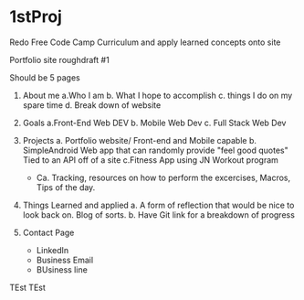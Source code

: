 # 1stProj

Redo Free Code Camp Curriculum and apply learned concepts onto site

Portfolio site roughdraft #1

Should be 5 pages

1. About me
   a.Who I am
   b. What I hope to accomplish
    c. things I do on my spare time
         d. Break down of website

2. Goals
   a.Front-End Web DEV
    b. Mobile Web Dev
      c. Full Stack Web Dev


3. Projects
  a. Portfolio website/ Front-end and Mobile capable
  b. SimpleAndroid Web app that can randomly provide "feel good quotes" Tied to an API off of a site
  c.Fitness App using JN Workout program
    - Ca. Tracking, resources on how to perform the excercises, Macros, Tips of the day.



4. Things Learned and applied
   a. A form of reflection that would be nice to look back on. Blog of sorts.
   b. Have Git link for a breakdown of progress


5. Contact Page
    - LinkedIn
    - Business Email
    - BUsiness line

TEst TEst
